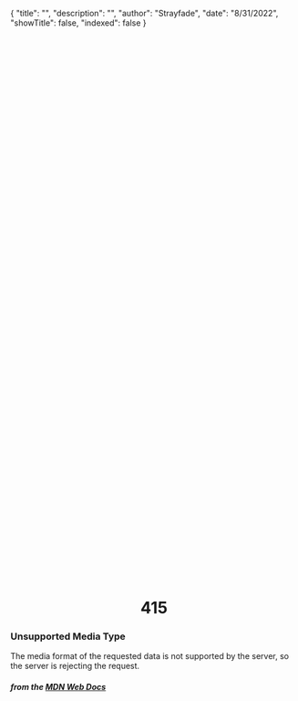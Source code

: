 {
"title": "",
"description": "",
"author": "Strayfade",
"date": "8/31/2022",
"showTitle": false,
"indexed": false
}

<p style="margin-right: auto; margin-left: auto; width: max-content; margin-top: 25vh; opacity: 0.5;"></p>
<h1 style="margin-right: auto; margin-left: auto; width: max-content; margin-top: 3px;">415</h1>

### Unsupported Media Type

The media format of the requested data is not supported by the server, so the server is rejecting the request.

#### _from the [MDN Web Docs](https://developer.mozilla.org/en-US/docs/Web/HTTP/Status)_

